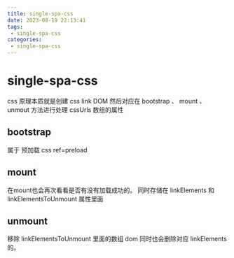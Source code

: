 ```yaml
---
title: single-spa-css
date: 2023-08-19 22:13:41
tags:
 - single-spa-css
categories:
 - single-spa-css
---
```


# single-spa-css

css 原理本质就是创建 css link DOM
然后对应在
bootstrap 、 mount 、 unmout 方法进行处理 cssUrls 数组的属性


## bootstrap

属于 预加载 css
ref=preload

## mount

在mount也会再次看看是否有没有加载成功的。
同时存储在 linkElements 和 linkElementsToUnmount 属性里面

## unmount

移除 linkElementsToUnmount 里面的数组 dom
同时也会删除对应 linkElements 的。
